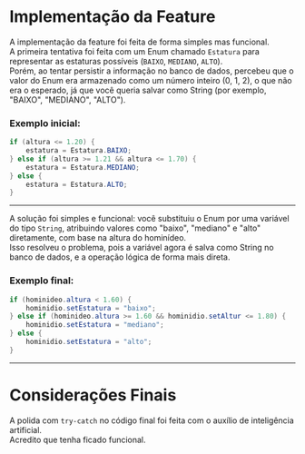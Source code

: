 # Implementação da Feature

A implementação da feature foi feita de forma simples mas funcional.  
A primeira tentativa foi feita com um Enum chamado `Estatura` para representar as estaturas possíveis (`BAIXO`, `MEDIANO`, `ALTO`).  
Porém, ao tentar persistir a informação no banco de dados, percebeu que o valor do Enum era armazenado como um número inteiro (0, 1, 2), o que não era o esperado, já que você queria salvar como String (por exemplo, "BAIXO", "MEDIANO", "ALTO").

### Exemplo inicial:

```java
if (altura <= 1.20) {
    estatura = Estatura.BAIXO;
} else if (altura >= 1.21 && altura <= 1.70) {
    estatura = Estatura.MEDIANO;
} else {
    estatura = Estatura.ALTO;
}
```

---

A solução foi simples e funcional: você substituiu o Enum por uma variável do tipo `String`, atribuindo valores como "baixo", "mediano" e "alto" diretamente, com base na altura do hominídeo.  
Isso resolveu o problema, pois a variável agora é salva como String no banco de dados, e a operação lógica de forma mais direta.

### Exemplo final:

```java
if (hominideo.altura < 1.60) {
    hominidio.setEstatura = "baixo";
} else if (hominideo.altura >= 1.60 && hominidio.setAltur <= 1.80) {
    hominidio.setEstatura = "mediano";
} else {
    hominidio.setEstatura = "alto";
}
```

---

# Considerações Finais

A polida com `try-catch` no código final foi feita com o auxílio de inteligência artificial.  
Acredito que tenha ficado funcional.

